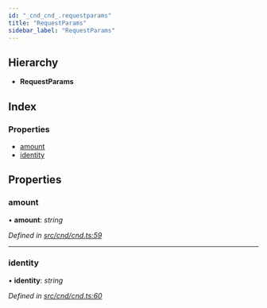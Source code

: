 ```yaml
---
id: "_cnd_cnd_.requestparams"
title: "RequestParams"
sidebar_label: "RequestParams"
---
```


## Hierarchy

* **RequestParams**

## Index

### Properties

* [amount](_cnd_cnd_.requestparams.md#amount)
* [identity](_cnd_cnd_.requestparams.md#identity)

## Properties

###  amount

• **amount**: *string*

*Defined in [src/cnd/cnd.ts:59](https://github.com/comit-network/comit-js-sdk/blob/cef77e4/src/cnd/cnd.ts#L59)*

___

###  identity

• **identity**: *string*

*Defined in [src/cnd/cnd.ts:60](https://github.com/comit-network/comit-js-sdk/blob/cef77e4/src/cnd/cnd.ts#L60)*
